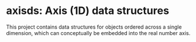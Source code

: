 # axisds: Axis (1D) data structures

This project contains data structures for objects ordered across a single dimension, which can conceptually be embedded into the real number axis.
